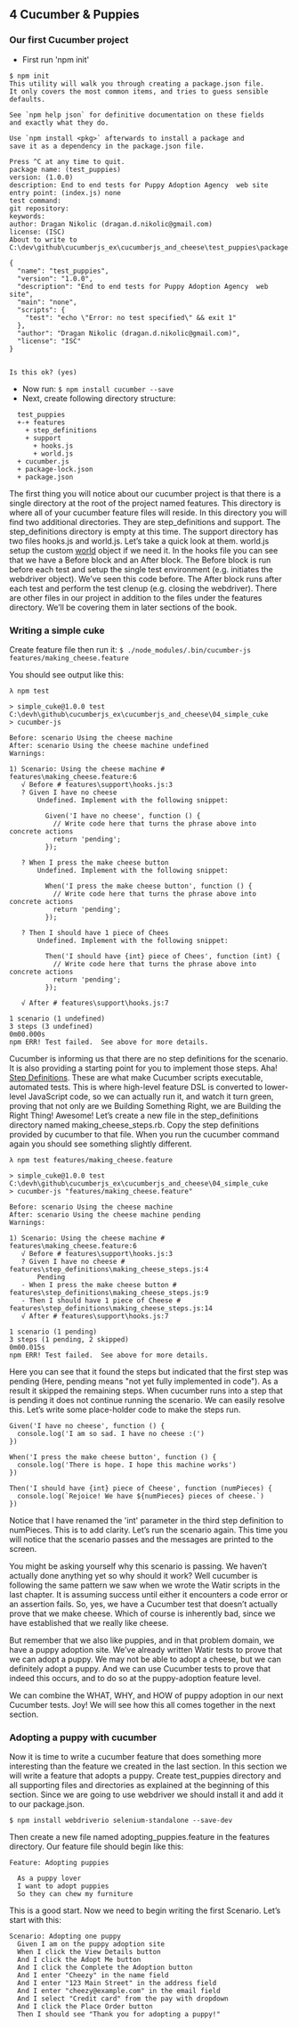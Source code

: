 ## 4 Cucumber & Puppies ##

### Our first Cucumber project ###

* First run 'npm init'

```
$ npm init
This utility will walk you through creating a package.json file.
It only covers the most common items, and tries to guess sensible defaults.

See `npm help json` for definitive documentation on these fields
and exactly what they do.

Use `npm install <pkg>` afterwards to install a package and
save it as a dependency in the package.json file.

Press ^C at any time to quit.
package name: (test_puppies)
version: (1.0.0)
description: End to end tests for Puppy Adoption Agency  web site
entry point: (index.js) none
test command:
git repository:
keywords:
author: Dragan Nikolic (dragan.d.nikolic@gmail.com)
license: (ISC)
About to write to C:\dev\github\cucumberjs_ex\cucumberjs_and_cheese\test_puppies\package.json:

{
  "name": "test_puppies",
  "version": "1.0.0",
  "description": "End to end tests for Puppy Adoption Agency  web site",
  "main": "none",
  "scripts": {
    "test": "echo \"Error: no test specified\" && exit 1"
  },
  "author": "Dragan Nikolic (dragan.d.nikolic@gmail.com)",
  "license": "ISC"
}


Is this ok? (yes)
```

* Now run: `$ npm install cucumber --save`
* Next, create following directory structure:

```
  test_puppies
  +-+ features
    + step_definitions
    + support
      + hooks.js
      + world.js
  + cucumber.js
  + package-lock.json
  + package.json
```

The first thing you will notice about our cucumber project is that there is a 
single directory at the root of the project named features. This directory is 
where all of your cucumber feature files will reside. In this directory you will 
find two additional directories. They are step_definitions and support. The 
step_definitions directory is empty at this time. The support directory has two 
files hooks.js and world.js. Let’s take a quick look at them.
world.js setup the custom 
[world](https://github.com/cucumber/cucumber-js/blob/master/docs/support_files/world.md) object if 
we need it.
In the hooks file you can see that we have a Before block and an After block. 
The Before block is run before each test and setup the single test environment (e.g. initiates the 
webdriver object). We’ve seen this code before. The After block runs after each test and perform
the test clenup (e.g. closing the webdriver).
There are other files in our project in addition to the files under the features 
directory. We’ll be covering them in later sections of the book.

### Writing a simple cuke ###

Create feature file then run it: `$ ./node_modules/.bin/cucumber-js features/making_cheese.feature `

You should see output like this:

```
λ npm test

> simple_cuke@1.0.0 test C:\devh\github\cucumberjs_ex\cucumberjs_and_cheese\04_simple_cuke
> cucumber-js

Before: scenario Using the cheese machine
After: scenario Using the cheese machine undefined
Warnings:

1) Scenario: Using the cheese machine # features\making_cheese.feature:6
   √ Before # features\support\hooks.js:3
   ? Given I have no cheese
       Undefined. Implement with the following snippet:

         Given('I have no cheese', function () {
           // Write code here that turns the phrase above into concrete actions
           return 'pending';
         });

   ? When I press the make cheese button
       Undefined. Implement with the following snippet:

         When('I press the make cheese button', function () {
           // Write code here that turns the phrase above into concrete actions
           return 'pending';
         });

   ? Then I should have 1 piece of Chees
       Undefined. Implement with the following snippet:

         Then('I should have {int} piece of Chees', function (int) {
           // Write code here that turns the phrase above into concrete actions
           return 'pending';
         });

   √ After # features\support\hooks.js:7

1 scenario (1 undefined)
3 steps (3 undefined)
0m00.000s
npm ERR! Test failed.  See above for more details.
```

Cucumber is informing us that there are no step definitions for the scenario. It is also providing
a starting point for you to implement those steps. Aha! 
[Step Definitions](https://docs.cucumber.io/cucumber/step-definitions/). These are what make
Cucumber scripts executable, automated tests. This is where high-level feature DSL is converted to
lower-level JavaScript code, so we can actually run it, and watch it turn green, proving that not 
only are we Building Something Right, we are Building the Right Thing!
Awesome! Let’s create a new file in the step_definitions directory named making_cheese_steps.rb. 
Copy the step definitions provided by cucumber to that file. When you run the cucumber
command again you should see something slightly different.

```
λ npm test features/making_cheese.feature

> simple_cuke@1.0.0 test C:\devh\github\cucumberjs_ex\cucumberjs_and_cheese\04_simple_cuke
> cucumber-js "features/making_cheese.feature"

Before: scenario Using the cheese machine
After: scenario Using the cheese machine pending
Warnings:

1) Scenario: Using the cheese machine # features\making_cheese.feature:6
   √ Before # features\support\hooks.js:3
   ? Given I have no cheese # features\step_definitions\making_cheese_steps.js:4
       Pending
   - When I press the make cheese button # features\step_definitions\making_cheese_steps.js:9
   - Then I should have 1 piece of Cheese # features\step_definitions\making_cheese_steps.js:14
   √ After # features\support\hooks.js:7

1 scenario (1 pending)
3 steps (1 pending, 2 skipped)
0m00.015s
npm ERR! Test failed.  See above for more details.
```

Here you can see that it found the steps but indicated that the first step was pending (Here, pending
means "not yet fully implemented in code"). As a result it skipped the remaining steps. When
cucumber runs into a step that is pending it does not continue running the scenario. We can easily
resolve this. Let’s write some place-holder code to make the steps run.

```
Given('I have no cheese', function () {
  console.log('I am so sad. I have no cheese :(')
})

When('I press the make cheese button', function () {
  console.log('There is hope. I hope this machine works')
})

Then('I should have {int} piece of Cheese', function (numPieces) {
  console.log(`Rejoice! We have ${numPieces} pieces of cheese.`)
})
```

Notice that I have renamed the 'int' parameter in the third step definition to numPieces.
This is to add clarity. Let’s run the scenario again. This time you will notice that the scenario passes
and the messages are printed to the screen.

You might be asking yourself why this scenario is passing. We haven’t actually done anything yet
so why should it work? Well cucumber is following the same pattern we saw when we wrote the
Watir scripts in the last chapter. It is assuming success until either it encounters a code error or an
assertion fails. So, yes, we have a Cucumber test that doesn’t actually prove that we make cheese.
Which of course is inherently bad, since we have established that we really like cheese.

But remember that we also like puppies, and in that problem domain, we have a puppy adoption
site. We’ve already written Watir tests to prove that we can adopt a puppy. We may not be able to
adopt a cheese, but we can definitely adopt a puppy. And we can use Cucumber tests to prove that
indeed this occurs, and to do so at the puppy-adoption feature level.

We can combine the WHAT, WHY, and HOW of puppy adoption in our next Cucumber tests. Joy!
We will see how this all comes together in the next section.

### Adopting a puppy with cucumber ###

Now it is time to write a cucumber feature that does something more interesting than the feature we
created in the last section. In this section we will write a feature that adopts a puppy. Create
test_puppies directory and all supporting files and directories as explained at the beginning of
this section. Since we are going to use webdriver we should install it and add it to our 
package.json.

`$ npm install webdriverio selenium-standalone --save-dev`

Then create a new file named adopting_puppies.feature in the features directory. Our feature file 
should begin like this:

```
Feature: Adopting puppies

  As a puppy lover
  I want to adopt puppies
  So they can chew my furniture
```

This is a good start. Now we need to begin writing the first Scenario. Let’s start with this:

```
Scenario: Adopting one puppy
  Given I am on the puppy adoption site
  When I click the View Details button
  And I click the Adopt Me button
  And I click the Complete the Adoption button
  And I enter "Cheezy" in the name field
  And I enter "123 Main Street" in the address field
  And I enter "cheezy@example.com" in the email field
  And I select "Credit card" from the pay with dropdown
  And I click the Place Order button
  Then I should see "Thank you for adopting a puppy!"
```